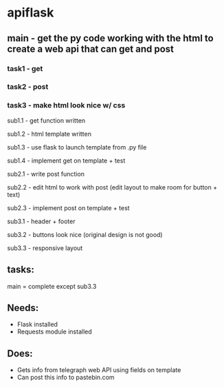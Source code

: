 # apiflask
## main - get the py code working with the html to create a web api that can get and post


### task1 - get

### task2 - post

### task3 - make html look nice w/ css




sub1.1 - get function written

sub1.2 - html template written

sub1.3 - use flask to launch template from .py file

sub1.4 - implement get on template + test


sub2.1 - write post function

sub2.2 - edit html to work with post (edit layout to make room for button + text)

sub2.3 - implement post on template + test



sub3.1 - header + footer

sub3.2 - buttons look nice (original design is not good)

sub3.3 - responsive layout





## tasks:

main = complete except sub3.3




## Needs:
- Flask installed
- Requests module installed



## Does:
- Gets info from telegraph web API using fields on template
- Can post this info to pastebin.com
